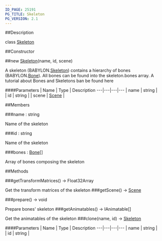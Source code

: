 ```yaml
---
ID_PAGE: 25191
PG_TITLE: Skeleton
PG_VERSION: 2.1
---
```

##Description

class [Skeleton](/classes/2.2-alpha/Skeleton)



##Constructor

##new [Skeleton](/classes/2.2-alpha/Skeleton)(name, id, scene)

A skeleton (BABYLON.[Skeleton](/classes/2.2-alpha/Skeleton)) contains a hierarchy of bones (BABYLON.[Bone](/classes/2.2-alpha/Bone)).
All bones can be found into the skeleton.bones array.
A tutorial about Bones and Skeletons ban be found here

####Parameters
 | Name | Type | Description
---|---|---|---
 | name | string | 
 | id | string | 
 | scene | [Scene](/classes/2.2-alpha/Scene) | 

##Members

###name : string

Name of the skeleton

###id : string

Name of the skeleton

###bones : [Bone](/classes/2.2-alpha/Bone)[]

Array of bones composing the skeleton

##Methods

###getTransformMatrices() &rarr; Float32Array

Get the transform matrices of the skeleton
###getScene() &rarr; [Scene](/classes/2.2-alpha/Scene)


###prepare() &rarr; void

Prepare bones' skeleton
###getAnimatables() &rarr; IAnimatable[]

Get the animatables of the skeleton
###clone(name, id) &rarr; [Skeleton](/classes/2.2-alpha/Skeleton)



####Parameters
 | Name | Type | Description
---|---|---|---
 | name | string | 
 | id | string | 

